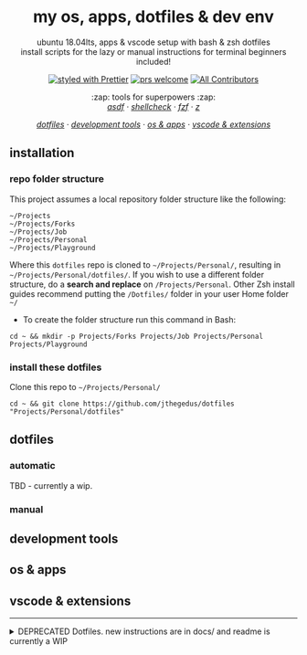 <h1 align="center">my os, apps, dotfiles & dev env</h1>

<p align="center">ubuntu 18.04lts, apps & vscode setup with bash & zsh dotfiles<br/>install scripts for the lazy or manual instructions for terminal beginners included!</p>

<!-- badges -->

<p align="center">
  <a href="https://github.com/prettier/prettier"><img alt="styled with Prettier" src="https://img.shields.io/badge/code_style-prettier-ff69b4.svg?style=flat" /></a>
  <a href="http://makeapullrequest.com"><img alt="prs welcome" src="https://img.shields.io/badge/PRs-welcome-brightgreen.svg?style=flat" /></a>
  <a href="contribs"><img alt="All Contributors" src="https://img.shields.io/badge/all_contributors-1-orange.svg?style=flat" /></a>
</p>

<!-- some tools used -->

<p align="center">
    :zap: tools for superpowers :zap:<br/>
    <em>
      <a href="https://github.com/asdf-vm/asdf">asdf</a>
      · <a href="https://github.com/koalaman/shellcheck">shellcheck</a>
      · <a href="https://github.com/junegunn/fzf">fzf</a>
      · <a href="https://github.com/rupa/z">z</a>
    </em>
</p>

<!-- toc -->

<p align="center">
    <em>
    <a href="#dotfiles">dotfiles</a>
    · <a href="#dev_tools">development tools</a>
    · <a href="#os_apps">os & apps</a>
    · <a href="#dev_env">vscode & extensions</a>
    </em>
</p>

<h2 id="installation">installation</h2>

<h3 id="repo_folder_structure">repo folder structure</h3>

This project assumes a local repository folder structure like the following:

```
~/Projects
~/Projects/Forks
~/Projects/Job
~/Projects/Personal
~/Projects/Playground
```

Where this `dotfiles` repo is cloned to `~/Projects/Personal/`, resulting in `~/Projects/Personal/dotfiles/`. If you wish to use a different folder structure, do a **search and replace** on `/Projects/Personal`. Other Zsh install guides recommend putting the `/Dotfiles/` folder in your user Home folder `~/`

* To create the folder structure run this command in Bash:

```shell
cd ~ && mkdir -p Projects/Forks Projects/Job Projects/Personal Projects/Playground

```
<h3 id="install_dotfiles">install these dotfiles</h3>

Clone this repo to `~/Projects/Personal/`

```shell
cd ~ && git clone https://github.com/jthegedus/dotfiles "Projects/Personal/dotfiles"
```

<h2 id="dotfiles">dotfiles</h2>

<h3 id="dotfiles_automatic">automatic</h3>

TBD - currently a wip.

<h3 id="dotfiles_manual">manual</h3>

<h2 id="dev_tools">development tools</h2>

<h2 id="os_apps">os & apps</h2>

<h2 id="dev_env">vscode & extensions</h2>

---

<details>
<summary>DEPRECATED Dotfiles. new instructions are in docs/ and readme is currently a WIP</summary>

A collection of dotfiles and scripts for customizing Unix Terminal and Bash on Windows to my liking (use [zsh](http://www.zsh.org) with [oh-my-zsh](https://github.com/robbyrussell/oh-my-zsh) ;) ).

This README is intended for first time Zsh users and so I tried to be as verbose as possible with the instructions. Also Bash on Windows with Zsh is not very well documented, the articles I could find on Google did not outline the entire process. Again, I tried to be as verbose as possible.

Credit where credit is due:

* It was this Zsh theme that inspired me to try Zsh <https://github.com/denysdovhan/spaceship-zsh-theme>
* Of course <https://github.com/robbyrussell/oh-my-zsh>
* The [Hyper terminal app](https://hyper.is) fixes many of the issues encountered with using Bash on Windows
* [Awesome Hyper](https://github.com/bnb/awesome-hyper)
* The power of [z](https://github.com/rupa/z/) makes you feel like a true terminal super user, thanks [Wes Bos](https://twitter.com/@wesbos)
* Some dotfiles resources:
  * <https://dotfiles.github.io>
  * <https://github.com/webpro/awesome-dotfiles>
  * <https://github.com/denysdovhan/dotfiles>

## Contents

* [Repo Structure](#your-repo-structure)
* [Bash on Unix Setup](#bash-on-unix-setup)
  * [Terminal App Theming](#terminal-app-styling)
* [Bash on Windows Setup](#bash-on-windows-setup)
  * [Windows Terminal Theming](#styling-your-terminal-not-prompt)
* [To do](#to-do)

## Your Repo Structure

This project assumes a local repository folder structure like the following:

```
~/Projects
~/Projects/Forks
~/Projects/Job
~/Projects/Personal
~/Projects/Playground
```

Where this `dotfiles` repo is cloned to `~/Projects/Personal/`, resulting in `~/Projects/Personal/dotfiles/`. If you wish to use a different folder structure, do a **search and replace** on `/Projects/Personal`. Other Zsh install guides recommend putting the `/Dotfiles/` folder in your user Home folder `~/`

* To create the folder structure run this command in Bash:

```shell
cd ~ && mkdir -p Projects/Forks Projects/Job Projects/Personal Projects/Playground
```

## This Repo's Structure

* /scripts: useful scripts used in the setup process
* /tilde: files that symlinked to user Home ~/
* /windows: files specific to the windows installation instructions. Used in /mnt/c/Users/<username>/ folder on Bash on Windows.
* /zsh: the zsh $custom folder. Holds aliases etc for zsh

## ZSH on Unix Setup

**Tested on Ubuntu 16.04** (no MacOS testing performed)

* Install required applications: Git and Curl

```shell
sudo apt-get install git curl
```

* Install ZSH:

```shell
sudo apt-get update && sudo apt-get upgrade && sudo apt-get install zsh
```

* Make ZSH the default shell (**you must logout or restart for this to take effect**)

```shell
chsh -s $(which zsh)
```

* Install oh-my-zsh:

```shell
sh -c "$(curl -fsSL https://raw.githubusercontent.com/robbyrussell/oh-my-zsh/master/tools/install.sh)"
```

* Add Zgen for zsh plugin management:

```shell
git clone https://github.com/tarjoilija/zgen.git "${HOME}/.zgen"
```

* Add [z](https://github.com/rupa/z) for Terminal navigation. It's a supercharged `cd`! Video \#10 in [this series](https://commandlinepoweruser.com) by [Wes Bos](https://twitter.com/@wesbos) covers the power of `z` pretty well.

```shell
wget https://raw.githubusercontent.com/rupa/z/master/z.sh
```

* Backup existing .zshrc

```shell
mv ~/.zshrc ~/.zshrc.orig
```

* Clone this repo to `~/Projects/Personal/`

```shell
cd ~ && git clone https://github.com/jthegedus/dotfiles "Projects/Personal/dotfiles"
```

* Add symlink between `~/.zshrc` and `/tilde/.zshrc`:

```shell
ln -sv ~/Projects/Personal/dotfiles/tilde/.zshrc ~/.zshrc
```

* Close and re-open your Terminal app to initiate the ZSH plugins installation.

### Terminal App Styling

Now that our prompt is configured, let's style our Terminal application too!

* Create the Terminal profile with the Atom One-Dark theme from `/scripts/one-dark.sh`: run

```shell
bash ./Projects/Personal/dotfiles/scripts/one-dark.sh
```

* Open the Terminal app preferences through `Edit -> preferences` and navigate to the `Profiles` tab. From the `Profile used when launching a new terminal` drop-down, select the `One Dark` profile.
* Close and re-open your Terminal app to see the new theme!

## ZSH on Bash on Windows Setup

**Tested on Windows 10 Insider Preview Version 1703 - Build 15063.11**

**Warning - 01/04/2017** I've experienced issues with Bash on Windows when using [yarn](https://github.com/yarnpkg/yarn). The following instructions were tested on a _Slow Ring_ installation of the Windows Insider build as of this warning's date. The _Windows 10 Creators Update_ should have fixed these issues. The specific issue related to connecting to Webpack Development Servers in the system default browser when started in Bash on Windows.

* Open Bash on Windows (this guide assumes you have this installed, if not follow this [Microsoft guide](https://msdn.microsoft.com/en-au/commandline/wsl/install_guide))
* Install ZSH:

```shell
sudo apt-get update && sudo apt-get upgrade && sudo apt-get install zsh
```

* Add the following to the top of `.bashrc` to launch ZSH on start of the Bash on Windows app. Edit this using `nano .bashrc` in Bash on Windows.

```shell
# Switch to ZSH shell
if test -t 1; then
  exec zsh
fi
```

* Assuming the folder structure outlined [here](#your-repo-structure) is present in your Windows user folder, add a symlink for the Ubuntu user-space `Projects` directories and the Windows `Projects` directories

  **NB**: This creates the `Projects` folder in the Ubuntu user-space.

```shell
ln -sv /mnt/c/Users/<username>/Projects ~/Projects
```

Check the above with `ls -la`. Symlinks are render as the local folder/file name followed by `->` and then the linked directory/file path.

    Eg: ``Projects -> /mnt/c/Users/<username>/Projects``

* Install oh-my-zsh:

```shell
sh -c "$(curl -fsSL https://raw.githubusercontent.com/robbyrussell/oh-my-zsh/master/tools/install.sh)"
```

* Add Zgen for zsh plugin management:

```shell
git clone https://github.com/tarjoilija/zgen.git "${HOME}/.zgen"
```

* Add [z](https://github.com/rupa/z) for Terminal navigation. It's a supercharged `cd`! Video \#10 in [this series](https://commandlinepoweruser.com) by [Wes Bos](https://twitter.com/@wesbos) covers the power of `z` pretty well.

```shell
wget https://raw.githubusercontent.com/rupa/z/master/z.sh
```

* Backup existing .zshrc

```shell
mv ~/.zshrc ~/.zshrc.orig
```

* Clone this repo to `~/Projects/Personal/`

```shell
git clone https://github.com/jthegedus/dotfiles.git "~/Projects/Personal"
```

* Add symlink between `~/.zshrc` and `/home/<username>/Projects/Personal/dotfiles/tilde/.zshrc`:

```shell
ln -sv ~/Projects/Personal/dotfiles/tilde/.zshrc ~/.zshrc
```

Check this is a symlink with `ls -la`.

EG: `.zshrc -> /home/<username>/Projects/Personal/dotfiles/tilde/.zshrc`

* Apply new `.zshrc` and install plugins (as specified in `.zshrc`)

```shell
source ~/.zshrc
```

NB: Bash on Windows has trouble rendering some of the special characters used by this Zsh theme. Follow the instructions below to fix this and have additional Terminal superpowers!

### Styling your Terminal (Not prompt)

Zsh themes modify your **prompt**, but we would like to have a nice Terminal application theme. Since Bash on Windows does not have a very powerfull theme/preference manager we will have to use an alternative application to achieve complete terminal zen.

* Ditch the Bash on Windows Terminal application.
* Download and install [hyper](https://hyper.is) (The GitHub repo here: [Hyper Terminal](https://github.com/zeit/hyper)). Hyper is a cross platform Terminal application that can run any shell.
* Backup existing `.hyper.js` config file.

```shell
mv /mnt/c/Users/<username>/.hyper.js /mnt/c/Users/<username>/.hyper.js.orig
```

* Copy the new `.hyper.js` config file

```shell
cp ~/Projects/Personal/dotfiles/windows/.hyper.js /mnt/c/Users/<username>/.hyper.js
```

* Next, since Hyper is built on [Electron](https://electron.atom.io/) it requires [NodeJS](https://nodejs.org/) to be installed as the packages are managed by npm.
* Launch Hyper and all the plugins will be installed and loaded automatically (Windows notifications may go crazy for a while)

NB: To add plugins or modify the theme in Hyper Terminal modify the `.hyper.js` file plugins section. You can find the Awesome collection at <https://github.com/bnb/awesome-hyper>

</details>